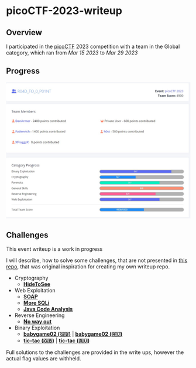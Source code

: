 # picoCTF-2023-writeup

## Overview

I participated in the [picoCTF](www.picoctf.org) 2023 competition with a team in the Global category, which ran from *Mar 15 2023* to *Mar 29 2023*

## Progress
![Team challenge progress during event](scores.jpg)

## Challenges ##
This event writeup is a work in progress

I will describe, how to solve some challenges, that are not presented in [this repo](https://github.com/snwau/picoCTF-2023-Writeup), that was original inspiration for creating my own writeup repo.

* Cryptography
  * **[HideToSee](Cryptography/HideToSee/HideToSee.md)**
* Web Exploitation
  * **[SOAP](Web%20Exploitation/SOAP/SOAP.md)**
  * **[More SQLi](Web%20Exploitation/More%20SQLi/More-SQLi.md)**
  * **[Java Code Analysis](Web%20Exploitation/Java%20Code%20Analysis/Java-code-analysis.md)**
* Reverse Engineering
  * **[No way out](Reverse%20Engineering/No%20way%20out/No-way-out.md)**
* Binary Exploitation
    * **[babygame02 (:gb:)](Binary%20Exploitation/babygame02/babygame02.md)** | **[babygame02 (:ru:)](Binary%20Exploitation/babygame02/babygame02-ru.md)**
    * **[tic-tac (:gb:)](Binary%20Exploitation/tic-tac/tic-tac.md)** | **[tic-tac (:ru:)](Binary%20Exploitation/tic-tac/tic-tac-ru.md)**

Full solutions to the challenges are provided in the write ups, however the actual flag values are withheld.
